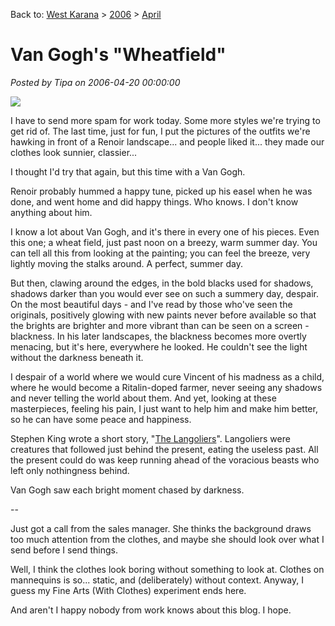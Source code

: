 Back to: [West Karana](/posts/westkarana.md) > [2006](/posts/2006/westkarana.md) > [April](./westkarana.md)
# Van Gogh&#039;s &quot;Wheatfield&quot;

*Posted by Tipa on 2006-04-20 00:00:00*

![](../../../images/wheatfield.jpg)

I have to send more spam for work today. Some more styles we're trying to get rid of. The last time, just for fun, I put the pictures of the outfits we're hawking in front of a Renoir landscape... and people liked it... they made our clothes look sunnier, classier...

I thought I'd try that again, but this time with a Van Gogh.

Renoir probably hummed a happy tune, picked up his easel when he was done, and went home and did happy things. Who knows. I don't know anything about him.

I know a lot about Van Gogh, and it's there in every one of his pieces. Even this one; a wheat field, just past noon on a breezy, warm summer day. You can tell all this from looking at the painting; you can feel the breeze, very lightly moving the stalks around. A perfect, summer day.

But then, clawing around the edges, in the bold blacks used for shadows, shadows darker than you would ever see on such a summery day, despair. On the most beautiful days - and I've read by those who've seen the originals, positively glowing with new paints never before available so that the brights are brighter and more vibrant than can be seen on a screen - blackness. In his later landscapes, the blackness becomes more overtly menacing, but it's here, everywhere he looked. He couldn't see the light without the darkness beneath it.

I despair of a world where we would cure Vincent of his madness as a child, where he would become a Ritalin-doped farmer, never seeing any shadows and never telling the world about them. And yet, looking at these masterpieces, feeling his pain, I just want to help him and make him better, so he can have some peace and happiness.

Stephen King wrote a short story, "[The Langoliers](http://en.wikipedia.org/wiki/The_Langoliers)". Langoliers were creatures that followed just behind the present, eating the useless past. All the present could do was keep running ahead of the voracious beasts who left only nothingness behind.

Van Gogh saw each bright moment chased by darkness.

--

Just got a call from the sales manager. She thinks the background draws too much attention from the clothes, and maybe she should look over what I send before I send things.

Well, I think the clothes look boring without something to look at. Clothes on mannequins is so... static, and (deliberately) without context. Anyway, I guess my Fine Arts (With Clothes) experiment ends here.

And aren't I happy nobody from work knows about this blog. I hope.
